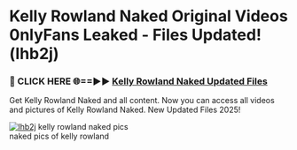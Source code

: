 # Kelly Rowland Naked Original Videos 0nlyFans Leaked - Files Updated! (lhb2j)

<h3>🔴 CLICK HERE 🌐==►► <a href="https://tinyurl.com/yckcrads" rel="nofollow">Kelly Rowland Naked Updated Files</a></h3>

Get Kelly Rowland Naked and all content. Now you can access all videos and pictures of Kelly Rowland Naked. New Updated Files 2025!

[![lhb2j](https://i.imgur.com/hpKpOFt.gif)](https://tinyurl.com/yckcrads)
kelly rowland naked pics<br>
naked pics of kelly rowland